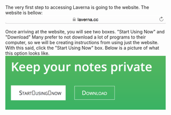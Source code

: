 The very first step to accessing Laverna is going to the website. The website is bellow:
![insert picture](assets/2.png)



Once arriving at the website, you will see two boxes. "Start Using Now" and "Download" Many prefer to not download a lot of programs to their computer, so we will be creating instructions from using just the website. With this said, click the "Start Using Now" box. Below is a picture of what this option looks like.
![insert picture](assets/1.png)
